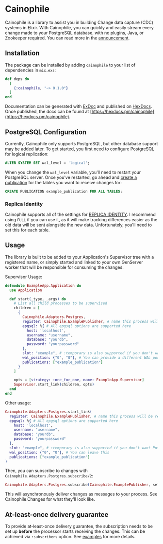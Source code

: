 # Cainophile

Cainophile is a library to assist you in building Change data capture (CDC) systems in Elixir. With Cainophile, you can quickly and easily stream every change made to your PostgreSQL database, with no plugins, Java, or Zookeeper required. You can read more in the [announcement](https://bbhoss.io/posts/announcing-cainophile/).

## Installation

The package can be installed by adding `cainophile` to your list of dependencies in `mix.exs`:

```elixir
def deps do
  [
    {:cainophile, "~> 0.1.0"}
  ]
end
```

Documentation can be generated with [ExDoc](https://github.com/elixir-lang/ex_doc)
and published on [HexDocs](https://hexdocs.pm). Once published, the docs can
be found at [https://hexdocs.pm/cainophile](https://hexdocs.pm/cainophile).

## PostgreSQL Configuration

Currently, Cainophile only supports PostgreSQL, but other database support may be added later. To get started, you first need to configure PostgreSQL for logical replication:

```sql
ALTER SYSTEM SET wal_level = 'logical';
```

When you change the `wal_level` variable, you'll need to restart your PostgreSQL server. Once you've restarted, go ahead and [create a publication](https://www.postgresql.org/docs/current/sql-createpublication.html) for the tables you want to receive changes for:

```sql
CREATE PUBLICATION example_publication FOR ALL TABLES;
```

### Replica Identity

Cainophile supports all of the settings for [REPLICA IDENTITY](https://www.postgresql.org/docs/current/sql-altertable.html#SQL-CREATETABLE-REPLICA-IDENTITY). I recommend using `FULL` if you can use it, as it will make tracking differences easier as the old data will be sent alongside the new data. Unfortunately, you'll need to set this for each table. 

## Usage
The library is built to be added to your Application's Supervisor tree with a registered name, or simply started and linked to your own GenServer worker that will be responsible for consuming the changes.

Supervisor Usage:

```elixir
defmodule ExampleApp.Application do
  use Application

  def start(_type, _args) do
    # List all child processes to be supervised
    children = [
      {
        Cainophile.Adapters.Postgres,
        register: Cainophile.ExamplePublisher, # name this process will be registered globally as, for usage with Cainophile.Adapters.Postgres.subscribe/2
        epgsql: %{ # All epgsql options are supported here
          host: 'localhost',
          username: "username",
          database: "yourdb",
          password: "yourpassword"
        },
        slot: "example", # :temporary is also supported if you don't want Postgres keeping track of what you've acknowledged
        wal_position: {"0", "0"}, # You can provide a different WAL position if desired, or default to allowing Postgres to send you what it thinks you need
        publications: ["example_publication"]
      }
    ]

    opts = [strategy: :one_for_one, name: ExampleApp.Supervisor]
    Supervisor.start_link(children, opts)
  end
end
```

Other usage:

```elixir
Cainophile.Adapters.Postgres.start_link(
  register: Cainophile.ExamplePublisher, # name this process will be registered globally as, for usage with Cainophile.Adapters.Postgres.subscribe/2
  epgsql: %{ # All epgsql options are supported here
    host: 'localhost',
    username: "username",
    database: "yourdb",
    password: "yourpassword"
  },
  slot: "example", # :temporary is also supported if you don't want Postgres keeping track of what you've acknowledged
  wal_position: {"0", "0"}, # You can leave this 
  publications: ["example_publication"]
)
```

Then, you can subscribe to changes with `Cainophile.Adapters.Postgres.subscribe/2`:
```elixir
Cainophile.Adapters.Postgres.subscribe(Cainophile.ExamplePublisher, self())
```

This will asynchronously deliver changes as messages to your process. See Cainophile.Changes for what they'll look like.

## At-least-once delivery guarantee

To provide at-least-once delivery guarantee, the subscription needs to be set up **before** the processor starts receiving the changes. This can be achieved via `:subscribers` option. See [examples](./examples) for more details.